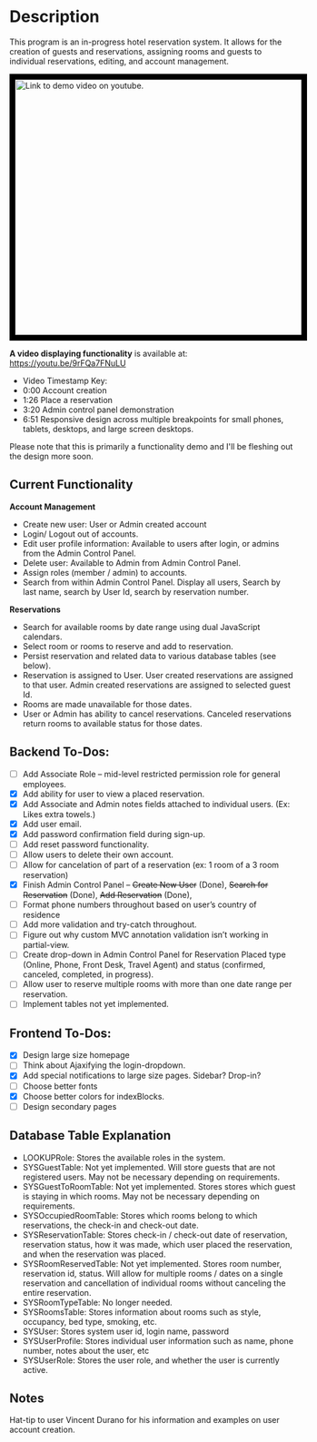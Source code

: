 # Description

This program is an in-progress hotel reservation system. It allows for the creation of guests and reservations, assigning rooms and guests to individual reservations, editing, and account management.

<a href="http://www.youtube.com/watch?feature=player_embedded&v=9rFQa7FNuLU
" target="_blank"><img src="http://img.youtube.com/vi/9rFQa7FNuLU/0.jpg" 
alt="Link to demo video on youtube." width="600" height="450" style="border:10px solid black" /></a>

**A video displaying functionality** is available at: https://youtu.be/9rFQa7FNuLU
- Video Timestamp Key:
- 0:00 Account creation 
- 1:26 Place a reservation
- 3:20 Admin control panel demonstration
- 6:51 Responsive design across multiple breakpoints for small phones, tablets, desktops, and large screen desktops.

Please note that this is primarily a functionality demo and I'll be fleshing out the design more soon.

## Current Functionality

**Account Management**
- Create new user: User or Admin created account
- Login/ Logout out of accounts.
- Edit user profile information: Available to users after login, or admins from the Admin Control Panel. 
- Delete user: Available to Admin from Admin Control Panel.
- Assign roles (member / admin) to accounts.
- Search from within Admin Control Panel. Display all users, Search by last name, search by User Id, search by reservation number.

**Reservations**
- Search for available rooms by date range using dual JavaScript calendars.
- Select room or rooms to reserve and add to reservation.
- Persist reservation and related data to various database tables (see below).
- Reservation is assigned to User. User created reservations are assigned to that user. Admin created reservations are assigned to selected guest Id.
- Rooms are made unavailable for those dates.
- User or Admin has ability to cancel reservations. Canceled reservations return rooms to available status for those dates.

## Backend To-Dos:

- [ ] Add Associate Role – mid-level restricted permission role for general employees.
- [x] Add ability for user to view a placed reservation.
- [x] Add Associate and Admin notes fields attached to individual users. (Ex: Likes extra towels.)
- [x] Add user email.
- [x] Add password confirmation field during sign-up.
- [ ] Add reset password functionality.
- [ ] Allow users to delete their own account.
- [ ] Allow for cancelation of part of a reservation (ex: 1 room of a 3 room reservation)
- [x] Finish Admin Control Panel – ~~Create New User~~ (Done), ~~Search for Reservation~~ (Done), ~~Add Reservation~~ (Done), 
- [ ] Format phone numbers throughout based on user’s country of residence
- [ ] Add more validation and try-catch throughout.
- [ ] Figure out why custom MVC annotation validation isn’t working in partial-view.
- [ ] Create drop-down in Admin Control Panel for Reservation Placed type (Online, Phone, Front Desk, Travel Agent) and status (confirmed, canceled, completed, in progress).
- [ ] Allow user to reserve multiple rooms with more than one date range per reservation.
- [ ] Implement tables not yet implemented.

## Frontend To-Dos:
- [x] Design large size homepage
- [ ] Think about Ajaxifying the login-dropdown.
- [x] Add special notifications to large size pages. Sidebar? Drop-in?
- [ ] Choose better fonts
- [x] Choose better colors for indexBlocks.
- [ ] Design secondary pages

## Database Table Explanation 

- LOOKUPRole: Stores the available roles in the system.
- SYSGuestTable: Not yet implemented. Will store guests that are not registered users. May not be necessary depending on requirements.
- SYSGuestToRoomTable: Not yet implemented. Stores stores which guest is staying in which rooms. May not be necessary depending on requirements.
- SYSOccupiedRoomTable: Stores which rooms belong to which reservations, the check-in and check-out date.
- SYSReservationTable: Stores check-in / check-out date of reservation, reservation status, how it was made, which user placed the reservation, and when the reservation was placed.
- SYSRoomReservedTable: Not yet implemented. Stores room number, reservation id, status. Will allow for multiple rooms / dates on a single reservation and cancellation of individual rooms without canceling the entire reservation.
- SYSRoomTypeTable: No longer needed.
- SYSRoomsTable: Stores information about rooms such as style, occupancy, bed type, smoking, etc.
- SYSUser: Stores system user id, login name, password
- SYSUserProfile: Stores individual user information such as name, phone number, notes about the user, etc
- SYSUserRole: Stores the user role, and whether the user is currently active.

## Notes

Hat-tip to user Vincent Durano for his information and examples on user account creation.

